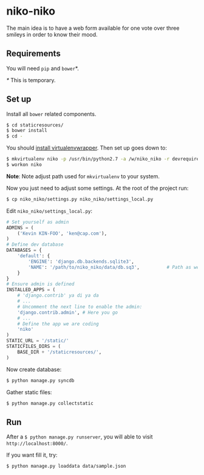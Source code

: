 niko-niko
=========

The main idea is to have a web form available for one vote over three smileys in order to know their mood.

Requirements
------------

You will need `pip` and `bower`*.

_*_ This is temporary.

Set up
------

Install all `bower` related components.

```sh
$ cd staticresources/
$ bower install
$ cd -
```

You should [install virtualenvwrapper](http://virtualenvwrapper.readthedocs.org/en/latest/install.html). Then set up goes down to:

```sh
$ mkvirtualenv niko -p /usr/bin/python2.7 -a /w/niko_niko -r devrequirements
$ workon niko
```
__Note__: Note adjust path used for `mkvirtualenv` to your system.

Now you just need to adjust some settings. At the root of the project run:

```sh
$ cp niko_niko/settings.py niko_niko/settings_local.py
```

Edit `niko_niko/settings_local.py`:
```python
# Set yourself as admin
ADMINS = (
    ('Kevin KIN-FOO', 'ken@cap.com'),
)
# Define dev database
DATABASES = {
    'default': {
        'ENGINE': 'django.db.backends.sqlite3',
        'NAME': '/path/to/niko_niko/data/db.sq3',          # Path as we are using sqlite3.
    }
}
# Ensure admin is defined
INSTALLED_APPS = (
    # 'django.contrib' ya di ya da
    # ...
    # Uncomment the next line to enable the admin:
    'django.contrib.admin', # Here you go
    # ...
    # Define the app we are coding
    'niko'
)
STATIC_URL = '/static/'
STATICFILES_DIRS = (
    BASE_DIR + '/staticresources/',
)
```
Now create database:
```sh
$ python manage.py syncdb
```
Gather static files:
```sh
$ python manage.py collectstatic
```

Run
---

After a `$ python manage.py runserver`, you will able to visit `http://localhost:8000/`.

If you want fill it, try:
```sh
$ python manage.py loaddata data/sample.json
```
